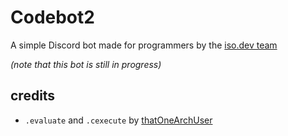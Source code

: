 # Codebot2 
A simple Discord bot made for programmers by the [iso.dev team](https://github.com/PyBotDevs)

*(note that this bot is still in progress)*

## credits
- `.evaluate` and `.cexecute` by [thatOneArchUser](https://github.com/thatOneArchUser)
